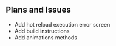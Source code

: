 ## Plans and Issues

- Add hot reload execution error screen
- Add build instructions
- Add animations methods
